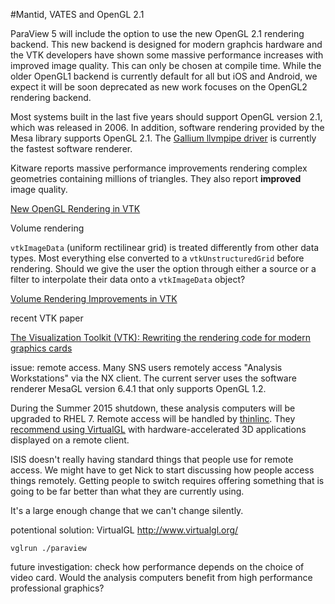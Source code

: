 #Mantid, VATES and OpenGL 2.1

ParaView 5 will include the option to use the new OpenGL 2.1 rendering backend. This new backend is designed for modern graphcis hardware and the VTK developers have shown some massive performance increases with improved image quality. This can only be chosen at compile time. While the older OpenGL1 backend is currently default for all but iOS and Android, we expect it will be soon deprecated as new work focuses on the OpenGL2 rendering backend. 

Most systems built in the last five years should support OpenGL version 2.1, which was released in 2006. In addition, software rendering provided by the Mesa library supports OpenGL 2.1. The [Gallium llvmpipe driver](http://www.mesa3d.org/llvmpipe.html) is currently the fastest software renderer.

Kitware reports massive performance improvements rendering complex geometries containing millions of triangles. They also report **improved** image quality. 

[New OpenGL Rendering in VTK](http://www.kitware.com/source/home/post/144)

Volume rendering 

`vtkImageData` (uniform rectilinear grid) is treated differently from other data types. Most everything else converted to a `vtkUnstructuredGrid` before rendering. Should we give the user the option through either a source or a filter to interpolate their data onto a `vtkImageData` object?

[Volume Rendering Improvements in VTK](http://www.kitware.com/source/home/post/154)

recent VTK paper

[The Visualization Toolkit (VTK): Rewriting the rendering code for modern graphics cards](http://www.sciencedirect.com/science/article/pii/S2352711015000035)

issue: remote access. Many SNS users remotely access "Analysis Workstations" via the NX client. The current server uses
the software renderer MesaGL version 6.4.1 that only supports OpenGL 1.2.

During the Summer 2015 shutdown, these analysis computers will be upgraded to RHEL 7. Remote access will be handled by [thinlinc](https://www.cendio.com/thinlinc/what-is-thinlinc). They [recommend using VirtualGL](https://www.cendio.com/resources/docs/tag/virtualgl.html) with hardware-accelerated 3D applications displayed on a remote client.

ISIS doesn't really having standard things that people use for remote access. 
We might have to get Nick to start discussing how people access things remotely. 
Getting people to switch requires offering something that is going to be far 
better than what they are currently using. 

It's a large enough change that we can't change silently.

potentional solution: VirtualGL http://www.virtualgl.org/

`vglrun ./paraview`

future investigation: check how performance depends on the choice of video card. Would the analysis computers benefit from high performance professional graphics?
